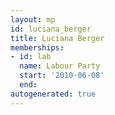 ```yaml
---
layout: mp
id: luciana_berger
title: Luciana Berger
memberships:
- id: lab
  name: Labour Party
  start: '2010-06-08'
  end: 
autogenerated: true
---
```

